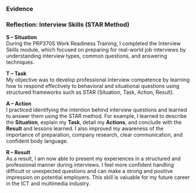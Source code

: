 ###   Evidence
### Reflection: Interview Skills (STAR Method)

**S – Situation**  
During the PRP370S Work Readiness Training, I completed the Interview Skills module, which focused on preparing for real-world job interviews by understanding interview types, common questions, and answering techniques.

**T – Task**  
My objective was to develop professional interview competence by learning how to respond effectively to behavioral and situational questions using structured frameworks such as STAR (Situation, Task, Action, Result).

**A – Action**  
I practiced identifying the intention behind interview questions and learned to answer them using the STAR method. For example, I learned to describe the **Situation**, explain my **Task**, detail my **Actions**, and conclude with the **Result** and lessons learned. I also improved my awareness of the importance of preparation, company research, clear communication, and confident body language.

**R – Result**  
As a result, I am now able to present my experiences in a structured and professional manner during interviews. I feel more confident handling difficult or unexpected questions and can make a strong and positive impression on potential employers. This skill is valuable for my future career in the ICT and multimedia industry.
